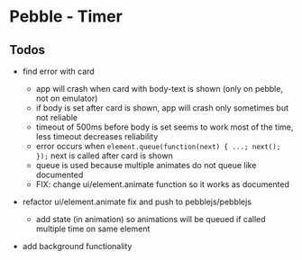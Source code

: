 # Pebble - Timer

## Todos

- find error with card
  - app will crash when card with body-text is shown (only on pebble, not on emulator)
  - if body is set after card is shown, app will crash only sometimes but not reliable
  - timeout of 500ms before body is set seems to work most of the time, less timeout decreases reliability
  - error occurs when `element.queue(function(next) { ...; next(); });` next is called after card is shown
  - queue is used because multiple animates do not queue like documented
  - FIX: change ui/element.animate function so it works as documented
- refactor ui/element.animate fix and push to pebblejs/pebblejs
  - add state (in animation) so animations will be queued if called multiple time on same element

- add background functionality
